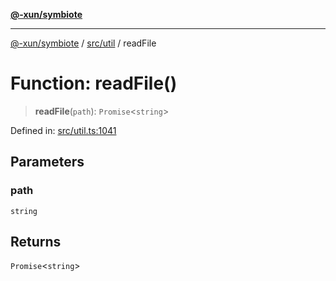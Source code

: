 [**@-xun/symbiote**](../../../README.md)

***

[@-xun/symbiote](../../../README.md) / [src/util](../README.md) / readFile

# Function: readFile()

> **readFile**(`path`): `Promise`\<`string`\>

Defined in: [src/util.ts:1041](https://github.com/Xunnamius/symbiote/blob/79d395cced979d17188580f3f3b776aa6e57df18/src/util.ts#L1041)

## Parameters

### path

`string`

## Returns

`Promise`\<`string`\>
